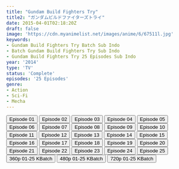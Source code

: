 ```yaml
---
title: "Gundam Build Fighters Try"
title2: "ガンダムビルドファイターズトライ"
date: 2015-04-01T02:18:20Z
draft: false
image: 'https://cdn.myanimelist.net/images/anime/6/67511l.jpg'
keywords:
- Gundam Build Fighters Try Batch Sub Indo
- Batch Gundam Build Fighters Try Sub Indo
- Gundam Build Fighters Try 25 Episodes Sub Indo
year: '2014'
type: 'TV'
status: 'Complete'
episodes: '25 Episodes'
genre:
- Action
- Sci-Fi
- Mecha
---
```


<div class="d-g gg-10">
<div class="d-g gg-5 gtc-r ai-c">
<button onclick="window.open('?kusif=gundam-build-fighters-season-2-episode-1-sub-indo','_blank')">Episode 01</button>
<button onclick="window.open('?kusif=gundam-build-fighters-season-2-episode-2-sub-indo','_blank')">Episode 02</button>
<button onclick="window.open('?kusif=gundam-build-fighters-season-2-episode-3-sub-indo','_blank')">Episode 03</button>
<button onclick="window.open('?kusif=gundam-build-fighters-season-2-episode-4-sub-indo','_blank')">Episode 04</button>
<button onclick="window.open('?kusif=gundam-build-fighters-season-2-episode-5-sub-indo','_blank')">Episode 05</button>
<button onclick="window.open('?kusif=gundam-build-fighters-season-2-episode-6-sub-indo','_blank')">Episode 06</button>
<button onclick="window.open('?kusif=gundam-build-fighters-season-2-episode-7-sub-indo','_blank')">Episode 07</button>
<button onclick="window.open('?kusif=gundam-build-fighters-season-2-episode-8-sub-indo','_blank')">Episode 08</button>
<button onclick="window.open('?kusif=gundam-build-fighters-season-2-episode-9-sub-indo','_blank')">Episode 09</button>
<button onclick="window.open('?kusif=gundam-build-fighters-season-2-episode-10-sub-indo','_blank')">Episode 10</button>
<button onclick="window.open('?kusif=gundam-build-fighters-season-2-episode-11-sub-indo','_blank')">Episode 11</button>
<button onclick="window.open('?kusif=gundam-build-fighters-season-2-episode-12-sub-indo','_blank')">Episode 12</button>
<button onclick="window.open('?kusif=gundam-build-fighters-season-2-episode-13-sub-indo','_blank')">Episode 13</button>
<button onclick="window.open('?kusif=gundam-build-fighters-season-2-episode-14-sub-indo','_blank')">Episode 14</button>
<button onclick="window.open('?kusif=gundam-build-fighters-season-2-episode-15-sub-indo','_blank')">Episode 15</button>
<button onclick="window.open('?kusif=gundam-build-fighters-season-2-episode-16-sub-indo','_blank')">Episode 16</button>
<button onclick="window.open('?kusif=gundam-build-fighters-season-2-episode-17-sub-indo','_blank')">Episode 17</button>
<button onclick="window.open('?kusif=gundam-build-fighters-season-2-episode-18-sub-indo','_blank')">Episode 18</button>
<button onclick="window.open('?kusif=gundam-build-fighters-season-2-episode-19-sub-indo','_blank')">Episode 19</button>
<button onclick="window.open('?kusif=gundam-build-fighters-season-2-episode-20-sub-indo','_blank')">Episode 20</button>
<button onclick="window.open('?kusif=gundam-build-fighters-season-2-episode-21-sub-indo','_blank')">Episode 21</button>
<button onclick="window.open('?kusif=gundam-build-fighters-season-2-episode-22-sub-indo','_blank')">Episode 22</button>
<button onclick="window.open('?kusif=gundam-build-fighters-season-2-episode-23-sub-indo','_blank')">Episode 23</button>
<button onclick="window.open('?kusif=gundam-build-fighters-season-2-episode-24-sub-indo','_blank')">Episode 24</button>
<button onclick="window.open('?kusif=gundam-build-fighters-season-2-episode-25-end-sub-indo','_blank')">Episode 25</button>
</div>
<div class="d-g gg-5 gtc-r ai-c">
<button onclick="window.open('?bkus=0:/Anm/G/Gundam.Build.Fighters.S2.BD/GundmBuld.S2.BD_360p','_blank')">360p 01-25 KBatch</button>
<button onclick="window.open('?bkus=0:/Anm/G/Gundam.Build.Fighters.S2.BD/GundmBuld.S2.BD_480p','_blank')">480p 01-25 KBatch</button>
<button onclick="window.open('?bkus=0:/Anm/G/Gundam.Build.Fighters.S2.BD/GundmBuld.S2.BD_720p','_blank')">720p 01-25 KBatch</button>
</div>
</div>